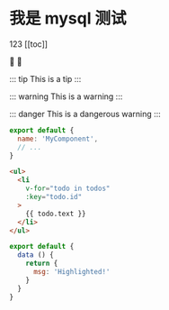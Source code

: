 # 我是 mysql 测试

123
[[toc]]

:tada: :100:

::: tip
This is a tip
:::

::: warning
This is a warning
:::

::: danger
This is a dangerous warning
:::

``` js
export default {
  name: 'MyComponent',
  // ...
}
```

``` html
<ul>
  <li
    v-for="todo in todos"
    :key="todo.id"
  >
    {{ todo.text }}
  </li>
</ul>
```

``` js {4}
export default {
  data () {
    return {
      msg: 'Highlighted!'
    }
  }
}
```
